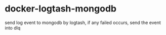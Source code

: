 # docker-logtash-mongodb
send log event to mongodb by logtash, if any failed occurs, send the event into dlq
